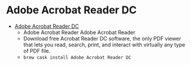 # Adobe Acrobat Reader DC
- [Adobe Acrobat Reader DC](https://acrobat.adobe.com/us/en/acrobat/pdf-reader.html)
  -  Adobe Acrobat Reader Adobe Acrobat Reader
  - Download free Acrobat Reader DC software, the only PDF viewer that lets you read, search, print, and interact with virtually any type of PDF file.
  - `brew cask install Adobe Acrobat Reader DC`
